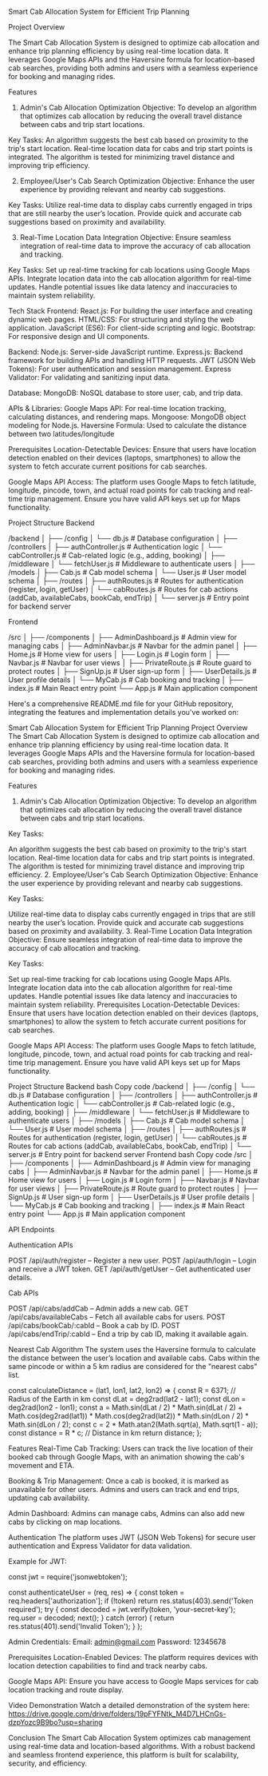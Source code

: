 Smart Cab Allocation System for Efficient Trip Planning

Project Overview

The Smart Cab Allocation System is designed to optimize cab allocation and enhance trip planning efficiency by using real-time location data. It leverages Google Maps APIs and the Haversine formula for location-based cab searches, providing both admins and users with a seamless experience for booking and managing rides.

Features
1. Admin's Cab Allocation Optimization
Objective:
To develop an algorithm that optimizes cab allocation by reducing the overall travel distance between cabs and trip start locations.

Key Tasks:
An algorithm suggests the best cab based on proximity to the trip's start location.
Real-time location data for cabs and trip start points is integrated.
The algorithm is tested for minimizing travel distance and improving trip efficiency.


2. Employee/User's Cab Search Optimization
Objective:
Enhance the user experience by providing relevant and nearby cab suggestions.

Key Tasks:
Utilize real-time data to display cabs currently engaged in trips that are still nearby the user’s location.
Provide quick and accurate cab suggestions based on proximity and availability.


3. Real-Time Location Data Integration
Objective:
Ensure seamless integration of real-time data to improve the accuracy of cab allocation and tracking.

Key Tasks:
Set up real-time tracking for cab locations using Google Maps APIs.
Integrate location data into the cab allocation algorithm for real-time updates.
Handle potential issues like data latency and inaccuracies to maintain system reliability.

Tech Stack
Frontend:
React.js: For building the user interface and creating dynamic web pages.
HTML/CSS: For structuring and styling the web application.
JavaScript (ES6): For client-side scripting and logic.
Bootstrap: For responsive design and UI components.

Backend:
Node.js: Server-side JavaScript runtime.
Express.js: Backend framework for building APIs and handling HTTP requests.
JWT (JSON Web Tokens): For user authentication and session management.
Express Validator: For validating and sanitizing input data.

Database:
MongoDB: NoSQL database to store user, cab, and trip data.

APIs & Libraries:
Google Maps API: For real-time location tracking, calculating distances, and rendering maps.
Mongoose: MongoDB object modeling for Node.js.
Haversine Formula: Used to calculate the distance between two latitudes/longitude

Prerequisites
Location-Detectable Devices:
Ensure that users have location detection enabled on their devices (laptops, smartphones) to allow the system to fetch accurate current positions for cab searches.

Google Maps API Access:
The platform uses Google Maps to fetch latitude, longitude, pincode, town, and actual road points for cab tracking and real-time trip management. Ensure you have valid API keys set up for Maps functionality.

Project Structure
Backend  

/backend
│
├── /config
│   └── db.js                 # Database configuration
│
├── /controllers
│   ├── authController.js      # Authentication logic
│   └── cabController.js       # Cab-related logic (e.g., adding, booking)
│
├── /middleware
│   └── fetchUser.js           # Middleware to authenticate users
│
├── /models
│   ├── Cab.js                 # Cab model schema
│   └── User.js                # User model schema
│
├── /routes
│   ├── authRoutes.js          # Routes for authentication (register, login, getUser)
│   └── cabRoutes.js           # Routes for cab actions (addCab, availableCabs, bookCab, endTrip)
│
└── server.js                  # Entry point for backend server

Frontend

/src
│
├── /components
│   ├── AdminDashboard.js      # Admin view for managing cabs
│   ├── AdminNavbar.js         # Navbar for the admin panel
│   ├── Home.js                # Home view for users
│   ├── Login.js               # Login form
│   ├── Navbar.js              # Navbar for user views
│   ├── PrivateRoute.js        # Route guard to protect routes
│   ├── SignUp.js              # User sign-up form
│   ├── UserDetails.js         # User profile details
│   └── MyCab.js               # Cab booking and tracking
│
├── index.js                   # Main React entry point
└── App.js                     # Main application component



Here's a comprehensive README.md file for your GitHub repository, integrating the features and implementation details you've worked on:

Smart Cab Allocation System for Efficient Trip Planning
Project Overview
The Smart Cab Allocation System is designed to optimize cab allocation and enhance trip planning efficiency by using real-time location data. It leverages Google Maps APIs and the Haversine formula for location-based cab searches, providing both admins and users with a seamless experience for booking and managing rides.

Features
1. Admin's Cab Allocation Optimization
Objective:
To develop an algorithm that optimizes cab allocation by reducing the overall travel distance between cabs and trip start locations.

Key Tasks:

An algorithm suggests the best cab based on proximity to the trip's start location.
Real-time location data for cabs and trip start points is integrated.
The algorithm is tested for minimizing travel distance and improving trip efficiency.
2. Employee/User's Cab Search Optimization
Objective:
Enhance the user experience by providing relevant and nearby cab suggestions.

Key Tasks:

Utilize real-time data to display cabs currently engaged in trips that are still nearby the user’s location.
Provide quick and accurate cab suggestions based on proximity and availability.
3. Real-Time Location Data Integration
Objective:
Ensure seamless integration of real-time data to improve the accuracy of cab allocation and tracking.

Key Tasks:

Set up real-time tracking for cab locations using Google Maps APIs.
Integrate location data into the cab allocation algorithm for real-time updates.
Handle potential issues like data latency and inaccuracies to maintain system reliability.
Prerequisites
Location-Detectable Devices:
Ensure that users have location detection enabled on their devices (laptops, smartphones) to allow the system to fetch accurate current positions for cab searches.

Google Maps API Access:
The platform uses Google Maps to fetch latitude, longitude, pincode, town, and actual road points for cab tracking and real-time trip management. Ensure you have valid API keys set up for Maps functionality.

Project Structure
Backend
bash
Copy code
/backend
│
├── /config
│   └── db.js                 # Database configuration
│
├── /controllers
│   ├── authController.js      # Authentication logic
│   └── cabController.js       # Cab-related logic (e.g., adding, booking)
│
├── /middleware
│   └── fetchUser.js           # Middleware to authenticate users
│
├── /models
│   ├── Cab.js                 # Cab model schema
│   └── User.js                # User model schema
│
├── /routes
│   ├── authRoutes.js          # Routes for authentication (register, login, getUser)
│   └── cabRoutes.js           # Routes for cab actions (addCab, availableCabs, bookCab, endTrip)
│
└── server.js                  # Entry point for backend server
Frontend
bash
Copy code
/src
│
├── /components
│   ├── AdminDashboard.js      # Admin view for managing cabs
│   ├── AdminNavbar.js         # Navbar for the admin panel
│   ├── Home.js                # Home view for users
│   ├── Login.js               # Login form
│   ├── Navbar.js              # Navbar for user views
│   ├── PrivateRoute.js        # Route guard to protect routes
│   ├── SignUp.js              # User sign-up form
│   ├── UserDetails.js         # User profile details
│   └── MyCab.js               # Cab booking and tracking
│
├── index.js                   # Main React entry point
└── App.js                     # Main application component

API Endpoints

Authentication APIs

POST /api/auth/register – Register a new user.
POST /api/auth/login – Login and receive a JWT token.
GET /api/auth/getUser – Get authenticated user details.

Cab APIs

POST /api/cabs/addCab – Admin adds a new cab.
GET /api/cabs/availableCabs – Fetch all available cabs for users.
POST /api/cabs/bookCab/:cabId – Book a cab by ID.
POST /api/cabs/endTrip/:cabId – End a trip by cab ID, making it available again.


Nearest Cab Algorithm
The system uses the Haversine formula to calculate the distance between the user’s location and available cabs. Cabs within the same pincode or within a 5 km radius are considered for the "nearest cabs" list.

const calculateDistance = (lat1, lon1, lat2, lon2) => {
    const R = 6371; // Radius of the Earth in km
    const dLat = deg2rad(lat2 - lat1);
    const dLon = deg2rad(lon2 - lon1);
    const a = 
        Math.sin(dLat / 2) * Math.sin(dLat / 2) +
        Math.cos(deg2rad(lat1)) * Math.cos(deg2rad(lat2)) * 
        Math.sin(dLon / 2) * Math.sin(dLon / 2);
    const c = 2 * Math.atan2(Math.sqrt(a), Math.sqrt(1 - a));
    const distance = R * c; // Distance in km
    return distance;
};


Features
Real-Time Cab Tracking:
Users can track the live location of their booked cab through Google Maps, with an animation showing the cab's movement and ETA.

Booking & Trip Management:
Once a cab is booked, it is marked as unavailable for other users. Admins and users can track and end trips, updating cab availability.

Admin Dashboard:
Admins can manage cabs, Admins can also add new cabs by clicking on map locations.


Authentication
The platform uses JWT (JSON Web Tokens) for secure user authentication and Express Validator for data validation.

Example for JWT:

const jwt = require('jsonwebtoken');

const authenticateUser = (req, res) => {
    const token = req.headers['authorization'];
    if (!token) return res.status(403).send('Token required');
    try {
        const decoded = jwt.verify(token, 'your-secret-key');
        req.user = decoded;
        next();
    } catch (error) {
        return res.status(401).send('Invalid Token');
    }
};

Admin Credentials:
Email: admin@gmail.com
Password: 12345678


Prerequisites
Location-Enabled Devices:
The platform requires devices with location detection capabilities to find and track nearby cabs.

Google Maps API:
Ensure you have access to Google Maps services for cab location tracking and route display.

Video Demonstration
Watch a detailed demonstration of the system here: 
https://drive.google.com/drive/folders/19pFYFNtk_M4D7LHCnGs-dzpYozc9B9bo?usp=sharing

Conclusion
The Smart Cab Allocation System optimizes cab management using real-time data and location-based algorithms. With a robust backend and seamless frontend experience, this platform is built for scalability, security, and efficiency.
